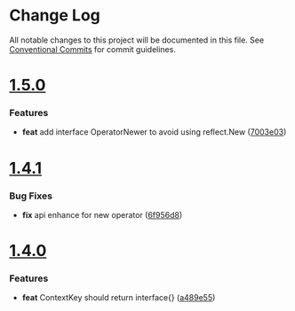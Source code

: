 # Change Log

All notable changes to this project will be documented in this file.
See [Conventional Commits](https://conventionalcommits.org) for commit guidelines.



# [1.5.0](/compare/v1.4.1...v1.5.0)

### Features

* **feat** add interface OperatorNewer to avoid using reflect.New ([7003e03](/commit/7003e038509f03053df92fbe875d37ca48eec8c6))



# [1.4.1](https://github.com/go-courier/courier/compare/v1.4.0...v1.4.1)

### Bug Fixes

* **fix** api enhance for new operator ([6f956d8](https://github.com/go-courier/courier/commit/6f956d803655008a3d677dcc5b8e2bdbf323d081))



# [1.4.0](https://github.com/go-courier/courier/compare/v1.3.1...v1.4.0)

### Features

* **feat** ContextKey should return interface{} ([a489e55](https://github.com/go-courier/courier/commit/a489e5599bc454910bca716795808b9d8bc8239a))

